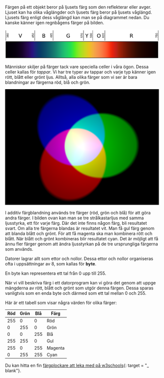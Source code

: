 Färgen på ett objekt beror på ljusets färg som den reflekterar eller avger. Ljuset kan ha olika våglängder och ljusets färg beror på ljusets våglängd. Ljusets färg enligt dess våglängd kan man se på diagrammet nedan. Du kanske känner igen regnbågens färger på bilden.

![Synligt spektrum](images/linear-visible-spectrum.png)

Människor skiljer på färger tack vare speciella celler i våra ögon. Dessa celler kallas för *tappar*. Vi har tre typer av tappar och varje typ känner igen rött, blått eller grönt ljus. Alltså, alla olika färger som vi ser är bara blandningar av färgerna röd, blå och grön.

![Additiv färgblandning](images/additive-colour-mixing.png)

I additiv färgblandning används tre färger (röd, grön och blå) för att göra andra färger. I bilden ovan kan man se tre strålkastarljus med samma ljusstyrka, ett för varje färg. Där det inte finns någon färg, bli resultatet svart. Om alla tre färgerna blandas är resultatet vit. Man få gul färg genom att blanda blått och grönt. För att få magenta ska man kombinera rött och blått. När blått och grönt kombineras blir resultatet cyan. Det är möjligt att få ännu fler färger genom att ändra ljusstyrkan på de tre ursprungliga färgerna som används.

Datorer lagrar allt som ettor och nollor. Dessa ettor och nollor organiseras ofta i uppsättningar av 8, som kallas för **byte**.

En byte kan representera ett tal från 0 upp till 255.

När vi vill beskriva färg i ett datorprogram kan vi göra det genom att uppge mängderna av rött, blått och grönt som utgör denna färgen. Dessa sparas vanligtvis som en enda byte och därmed som ett tal mellan 0 och 255.

Här är ett tabell som visar några värden för olika färger:

| Röd | Grön | Blå | Färg    |
| --- | ---- | --- | ------- |
| 255 | 0    | 0   | Röd     |
| 0   | 255  | 0   | Grön    |
| 0   | 0    | 255 | Blå     |
| 255 | 255  | 0   | Gul     |
| 255 | 0    | 255 | Magenta |
| 0   | 255  | 255 | Cyan    |

Du kan hitta en fin [färgplockare att leka med på w3schools](https://www.w3schools.com/colors/colors_rgb.asp){: target = "_ blank"}.